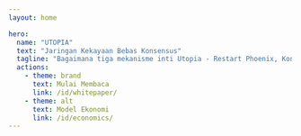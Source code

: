 ```yaml
---
layout: home

hero:
  name: "UTOPIA"
  text: "Jaringan Kekayaan Bebas Konsensus"
  tagline: "Bagaimana tiga mekanisme inti Utopia - Restart Phoenix, Konsensus Regional, dan Node Kemakmuran - menciptakan siklus nilai yang berkelanjutan? Dokumen revolusioner ini akan mengungkapkan jawabannya dan secara mendalam mempengaruhi konsep kekayaan Anda."
  actions:
    - theme: brand
      text: Mulai Membaca
      link: /id/whitepaper/
    - theme: alt
      text: Model Ekonomi
      link: /id/economics/
---
```


<ParticlesBackground />